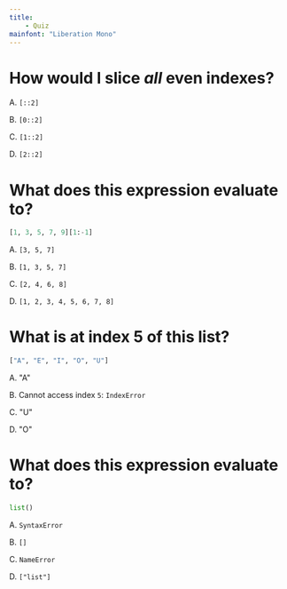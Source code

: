 ```yaml
---
title:
    - Quiz
mainfont: "Liberation Mono"
---
```


# How would I slice _all_ even indexes?

A.  `[::2]`

B.  `[0::2]`

C.  `[1::2]`

D.  `[2::2]`

# What does this expression evaluate to?

```python
[1, 3, 5, 7, 9][1:-1]
```

A.  `[3, 5, 7]`

B.  `[1, 3, 5, 7]`

C.  `[2, 4, 6, 8]`

D.  `[1, 2, 3, 4, 5, 6, 7, 8]`

# What is at index 5 of this list?

```python
["A", "E", "I", "O", "U"]
```

A.  "A"

B.  Cannot access index `5`: `IndexError`

C.  "U"

D.  "O"

# What does this expression evaluate to?

```python
list()
```

A.  `SyntaxError`

B.  `[]`

C.  `NameError`

D.  `["list"]`
